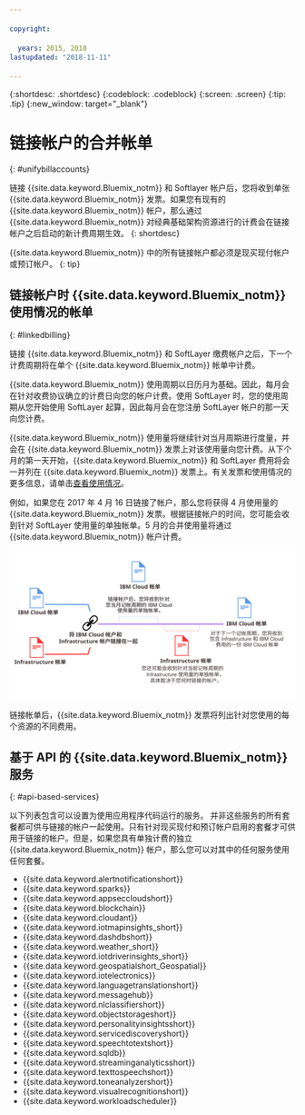 ```yaml
---

copyright:

  years: 2015, 2018
lastupdated: "2018-11-11"

---
```


{:shortdesc: .shortdesc}
{:codeblock: .codeblock}
{:screen: .screen}
{:tip: .tip}
{:new_window: target="_blank"}


# 链接帐户的合并帐单
{: #unifybillaccounts}

链接 {{site.data.keyword.Bluemix_notm}} 和 Softlayer 帐户后，您将收到单张 {{site.data.keyword.Bluemix_notm}} 发票。如果您有现有的 {{site.data.keyword.Bluemix_notm}} 帐户，那么通过 {{site.data.keyword.Bluemix_notm}} 对经典基础架构资源进行的计费会在链接帐户之后启动的新计费周期生效。
{: shortdesc}

{{site.data.keyword.Bluemix_notm}} 中的所有链接帐户都必须是现买现付帐户或预订帐户。
{: tip}


## 链接帐户时 {{site.data.keyword.Bluemix_notm}} 使用情况的帐单
{: #linkedbilling}

链接 {{site.data.keyword.Bluemix_notm}} 和 SoftLayer 缴费帐户之后，下一个计费周期将在单个 {{site.data.keyword.Bluemix_notm}} 帐单中计费。

{{site.data.keyword.Bluemix_notm}} 使用周期以日历月为基础。因此，每月会在针对收费协议确立的计费日向您的帐户计费。使用 SoftLayer 时，您的使用周期从您开始使用 SoftLayer 起算，因此每月会在您注册 SoftLayer 帐户的那一天向您计费。

{{site.data.keyword.Bluemix_notm}} 使用量将继续针对当月周期进行度量，并会在 {{site.data.keyword.Bluemix_notm}} 发票上对该使用量向您计费。从下个月的第一天开始，{{site.data.keyword.Bluemix_notm}} 和 SoftLayer 费用将会一并列在 {{site.data.keyword.Bluemix_notm}} 发票上。有关发票和使用情况的更多信息，请单击[查看使用情况](/docs/billing-usage/viewing_usage.html#viewingusage)。

例如，如果您在 2017 年 4 月 16 日链接了帐户，那么您将获得 4 月使用量的 {{site.data.keyword.Bluemix_notm}} 发票。根据链接帐户的时间，您可能会收到针对 SoftLayer 使用量的单独帐单。5 月的合并使用量将通过 {{site.data.keyword.Bluemix_notm}} 帐户计费。

![链接 IBM Cloud 和 SoftLayer 帐户摘要](images/IBMCloudSoftLayerBill.svg)

链接帐单后，{{site.data.keyword.Bluemix_notm}} 发票将列出针对您使用的每个资源的不同费用。

## 基于 API 的 {{site.data.keyword.Bluemix_notm}} 服务
{: #api-based-services}

以下列表包含可以设置为使用应用程序代码运行的服务。
并非这些服务的所有套餐都可供与链接的帐户一起使用。只有针对现买现付和预订帐户启用的套餐才可供用于链接的帐户。但是，如果您具有单独计费的独立 {{site.data.keyword.Bluemix_notm}} 帐户，那么您可以对其中的任何服务使用任何套餐。

* {{site.data.keyword.alertnotificationshort}}
* {{site.data.keyword.sparks}}
* {{site.data.keyword.appseccloudshort}}
* {{site.data.keyword.blockchain}}
* {{site.data.keyword.cloudant}}
* {{site.data.keyword.iotmapinsights_short}}
* {{site.data.keyword.dashdbshort}}
* {{site.data.keyword.weather_short}}
* {{site.data.keyword.iotdriverinsights_short}}
* {{site.data.keyword.geospatialshort_Geospatial}}
* {{site.data.keyword.iotelectronics}}
* {{site.data.keyword.languagetranslationshort}}
* {{site.data.keyword.messagehub}}
* {{site.data.keyword.nlclassifiershort}}
* {{site.data.keyword.objectstorageshort}}
* {{site.data.keyword.personalityinsightsshort}}
* {{site.data.keyword.servicediscoveryshort}}
* {{site.data.keyword.speechtotextshort}}
* {{site.data.keyword.sqldb}}
* {{site.data.keyword.streaminganalyticsshort}}
* {{site.data.keyword.texttospeechshort}}
* {{site.data.keyword.toneanalyzershort}}
* {{site.data.keyword.visualrecognitionshort}}
* {{site.data.keyword.workloadscheduler}}
